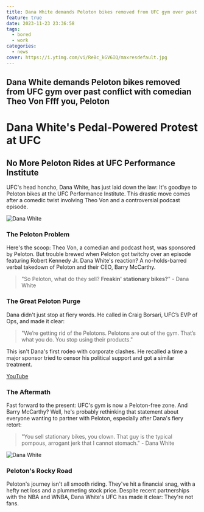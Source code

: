 ```yaml
---
title: Dana White demands Peloton bikes removed from UFC gym over past conflict with comedian Theo Von Ffff you, Peloton
feature: true
date: 2023-11-23 23:36:58
tags:
  - bored
  - work
categories:
  - news
cover: https://i.ytimg.com/vi/ReBc_kGV6IQ/maxresdefault.jpg
---
```

## Dana White demands Peloton bikes removed from UFC gym over past conflict with comedian Theo Von  Ffff you, Peloton ##

# **Dana White's Pedal-Powered Protest at UFC**

## **No More Peloton Rides at UFC Performance Institute**

UFC's head honcho, Dana White, has just laid down the law: It's goodbye to Peloton bikes at the UFC Performance Institute. This drastic move comes after a comedic twist involving Theo Von and a controversial podcast episode.

![Dana White](https://cdn.vox-cdn.com/thumbor/hIOnUkAl4goVy0kbpN7zJX0aQbA=/1400x1050/filters:format(jpeg)/cdn.vox-cdn.com/uploads/chorus_asset/file/25089425/1744596275.jpg)

### **The Peloton Problem**

Here's the scoop: Theo Von, a comedian and podcast host, was sponsored by Peloton. But trouble brewed when Peloton got twitchy over an episode featuring Robert Kennedy Jr. Dana White's reaction? A no-holds-barred verbal takedown of Peloton and their CEO, Barry McCarthy.

> "So Peloton, what do they sell? **Freakin' stationary bikes?**" - Dana White

### **The Great Peloton Purge**

Dana didn't just stop at fiery words. He called in Craig Borsari, UFC’s EVP of Ops, and made it clear:

> "We’re getting rid of the Pelotons. Pelotons are out of the gym. That’s what you do. You stop using their products."

This isn't Dana's first rodeo with corporate clashes. He recalled a time a major sponsor tried to censor his political support and got a similar treatment.

[YouTube](https://www.youtube.com/watch?v=O5oC9iYn6bI)

### **The Aftermath**

Fast forward to the present: UFC's gym is now a Peloton-free zone. And Barry McCarthy? Well, he's probably rethinking that statement about everyone wanting to partner with Peloton, especially after Dana's fiery retort:

> "You sell stationary bikes, you clown. That guy is the typical pompous, arrogant jerk that I cannot stomach." - Dana White

![Dana White](https://mediadc.brightspotcdn.com/dims4/default/02dd4b1/2147483647/strip/true/crop/7573x4260+0+0/resize/1200x675!/quality/90/?url=http%3A%2F%2Fmediadc-brightspot.s3.amazonaws.com%2F6d%2Fda%2Fe0ec97604288b30ebfacece9e688%2Fap23187829458425.jpg)

### **Peloton's Rocky Road**

Peloton's journey isn't all smooth riding. They've hit a financial snag, with a hefty net loss and a plummeting stock price. Despite recent partnerships with the NBA and WNBA, Dana White's UFC has made it clear: They're not fans.



